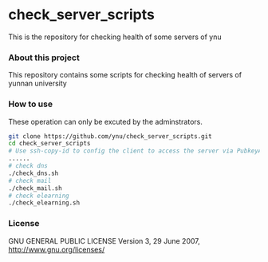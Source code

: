 # check_server_scripts

This is the repository for checking health of some servers of ynu

### About this project

This repository contains some scripts for checking health of servers of yunnan university

### How to use

These operation can only be excuted by the adminstrators.

```bash
git clone https://github.com/ynu/check_server_scripts.git
cd check_server_scripts
# Use ssh-copy-id to config the client to access the server via PubkeyAuthentication
......
# check dns
./check_dns.sh
# check mail
./check_mail.sh
# check elearning
./check_elearning.sh
```

### License
GNU GENERAL PUBLIC LICENSE Version 3, 29 June 2007, http://www.gnu.org/licenses/